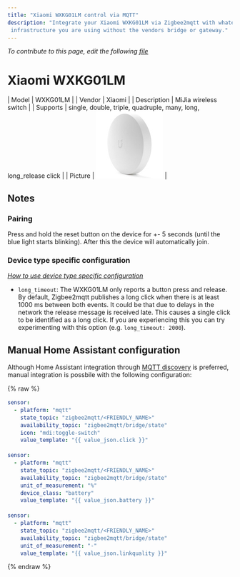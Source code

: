 ```yaml
---
title: "Xiaomi WXKG01LM control via MQTT"
description: "Integrate your Xiaomi WXKG01LM via Zigbee2mqtt with whatever smart home
 infrastructure you are using without the vendors bridge or gateway."
---
```


*To contribute to this page, edit the following
[file](https://github.com/Koenkk/zigbee2mqtt.io/blob/master/docs/devices/WXKG01LM.md)*

# Xiaomi WXKG01LM

| Model | WXKG01LM  |
| Vendor  | Xiaomi  |
| Description | MiJia wireless switch |
| Supports | single, double, triple, quadruple, many, long, long_release click |
| Picture | ![Xiaomi WXKG01LM](../images/devices/WXKG01LM.jpg) |

## Notes


### Pairing
Press and hold the reset button on the device for +- 5 seconds (until the blue light starts blinking).
After this the device will automatically join.


### Device type specific configuration
*[How to use device type specific configuration](../information/configuration.md)*

* `long_timeout`: The WXKG01LM only reports a button press and release.
By default, Zigbee2mqtt publishes a long click when there is at
least 1000 ms between both events. It could be that due to
delays in the network the release message is received late. This causes a single
click to be identified as a long click. If you are experiencing this you can try
experimenting with this option (e.g. `long_timeout: 2000`).


## Manual Home Assistant configuration
Although Home Assistant integration through [MQTT discovery](../integration/home_assistant) is preferred,
manual integration is possbile with the following configuration:


{% raw %}
```yaml
sensor:
  - platform: "mqtt"
    state_topic: "zigbee2mqtt/<FRIENDLY_NAME>"
    availability_topic: "zigbee2mqtt/bridge/state"
    icon: "mdi:toggle-switch"
    value_template: "{{ value_json.click }}"

sensor:
  - platform: "mqtt"
    state_topic: "zigbee2mqtt/<FRIENDLY_NAME>"
    availability_topic: "zigbee2mqtt/bridge/state"
    unit_of_measurement: "%"
    device_class: "battery"
    value_template: "{{ value_json.battery }}"

sensor:
  - platform: "mqtt"
    state_topic: "zigbee2mqtt/<FRIENDLY_NAME>"
    availability_topic: "zigbee2mqtt/bridge/state"
    unit_of_measurement: "-"
    value_template: "{{ value_json.linkquality }}"
```
{% endraw %}


